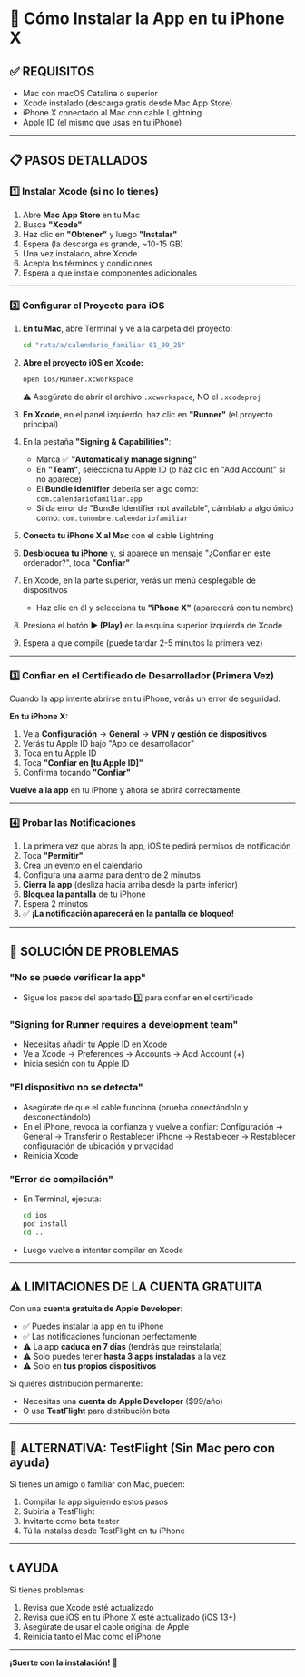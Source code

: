 # 📱 Cómo Instalar la App en tu iPhone X

## ✅ REQUISITOS

- Mac con macOS Catalina o superior
- Xcode instalado (descarga gratis desde Mac App Store)
- iPhone X conectado al Mac con cable Lightning
- Apple ID (el mismo que usas en tu iPhone)

---

## 📋 PASOS DETALLADOS

### 1️⃣ Instalar Xcode (si no lo tienes)

1. Abre **Mac App Store** en tu Mac
2. Busca **"Xcode"**
3. Haz clic en **"Obtener"** y luego **"Instalar"**
4. Espera (la descarga es grande, ~10-15 GB)
5. Una vez instalado, abre Xcode
6. Acepta los términos y condiciones
7. Espera a que instale componentes adicionales

---

### 2️⃣ Configurar el Proyecto para iOS

1. **En tu Mac**, abre Terminal y ve a la carpeta del proyecto:
   ```bash
   cd "ruta/a/calendario_familiar 01_09_25"
   ```

2. **Abre el proyecto iOS en Xcode:**
   ```bash
   open ios/Runner.xcworkspace
   ```
   ⚠️ Asegúrate de abrir el archivo `.xcworkspace`, NO el `.xcodeproj`

3. **En Xcode**, en el panel izquierdo, haz clic en **"Runner"** (el proyecto principal)

4. En la pestaña **"Signing & Capabilities"**:
   - Marca ✅ **"Automatically manage signing"**
   - En **"Team"**, selecciona tu Apple ID (o haz clic en "Add Account" si no aparece)
   - El **Bundle Identifier** debería ser algo como: `com.calendariofamiliar.app`
   - Si da error de "Bundle Identifier not available", cámbialo a algo único como:
     `com.tunombre.calendariofamiliar`

5. **Conecta tu iPhone X al Mac** con el cable Lightning

6. **Desbloquea tu iPhone** y, si aparece un mensaje "¿Confiar en este ordenador?", toca **"Confiar"**

7. En Xcode, en la parte superior, verás un menú desplegable de dispositivos
   - Haz clic en él y selecciona tu **"iPhone X"** (aparecerá con tu nombre)

8. Presiona el botón **▶️ (Play)** en la esquina superior izquierda de Xcode

9. Espera a que compile (puede tardar 2-5 minutos la primera vez)

---

### 3️⃣ Confiar en el Certificado de Desarrollador (Primera Vez)

Cuando la app intente abrirse en tu iPhone, verás un error de seguridad.

**En tu iPhone X:**

1. Ve a **Configuración** → **General** → **VPN y gestión de dispositivos**
2. Verás tu Apple ID bajo "App de desarrollador"
3. Toca en tu Apple ID
4. Toca **"Confiar en [tu Apple ID]"**
5. Confirma tocando **"Confiar"**

**Vuelve a la app** en tu iPhone y ahora se abrirá correctamente.

---

### 4️⃣ Probar las Notificaciones

1. La primera vez que abras la app, iOS te pedirá permisos de notificación
2. Toca **"Permitir"**
3. Crea un evento en el calendario
4. Configura una alarma para dentro de 2 minutos
5. **Cierra la app** (desliza hacia arriba desde la parte inferior)
6. **Bloquea la pantalla** de tu iPhone
7. Espera 2 minutos
8. ✅ **¡La notificación aparecerá en la pantalla de bloqueo!**

---

## 🔧 SOLUCIÓN DE PROBLEMAS

### "No se puede verificar la app"
- Sigue los pasos del apartado 3️⃣ para confiar en el certificado

### "Signing for Runner requires a development team"
- Necesitas añadir tu Apple ID en Xcode
- Ve a Xcode → Preferences → Accounts → Add Account (+)
- Inicia sesión con tu Apple ID

### "El dispositivo no se detecta"
- Asegúrate de que el cable funciona (prueba conectándolo y desconectándolo)
- En el iPhone, revoca la confianza y vuelve a confiar: Configuración → General → Transferir o Restablecer iPhone → Restablecer → Restablecer configuración de ubicación y privacidad
- Reinicia Xcode

### "Error de compilación"
- En Terminal, ejecuta:
  ```bash
  cd ios
  pod install
  cd ..
  ```
- Luego vuelve a intentar compilar en Xcode

---

## ⚠️ LIMITACIONES DE LA CUENTA GRATUITA

Con una **cuenta gratuita de Apple Developer**:
- ✅ Puedes instalar la app en tu iPhone
- ✅ Las notificaciones funcionan perfectamente
- ⚠️ La app **caduca en 7 días** (tendrás que reinstalarla)
- ⚠️ Solo puedes tener **hasta 3 apps instaladas** a la vez
- ⚠️ Solo en **tus propios dispositivos**

Si quieres distribución permanente:
- Necesitas una **cuenta de Apple Developer** ($99/año)
- O usa **TestFlight** para distribución beta

---

## 🚀 ALTERNATIVA: TestFlight (Sin Mac pero con ayuda)

Si tienes un amigo o familiar con Mac, pueden:

1. Compilar la app siguiendo estos pasos
2. Subirla a TestFlight
3. Invitarte como beta tester
4. Tú la instalas desde TestFlight en tu iPhone

---

## 📞 AYUDA

Si tienes problemas:
1. Revisa que Xcode esté actualizado
2. Revisa que iOS en tu iPhone X esté actualizado (iOS 13+)
3. Asegúrate de usar el cable original de Apple
4. Reinicia tanto el Mac como el iPhone

---

**¡Suerte con la instalación!** 🎉

